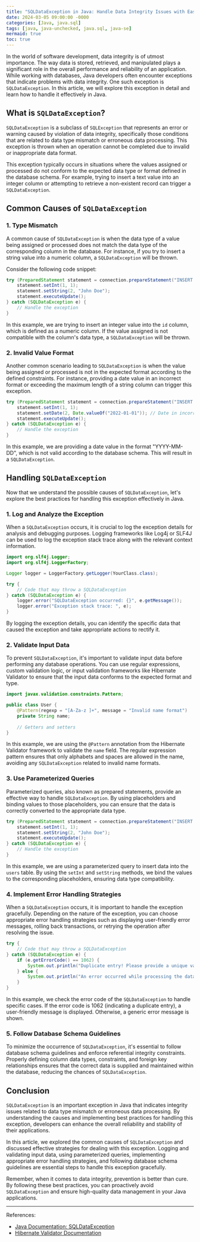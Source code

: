 ```yaml
---
title: "SQLDataException in Java: Handle Data Integrity Issues with Ease"
date: 2024-03-05 09:00:00 -0000
categories: [Java, java.sql]
tags: [java, java-unchecked, java.sql, java-se]
mermaid: true
toc: true
---
```



In the world of software development, data integrity is of utmost importance. The way data is stored, retrieved, and manipulated plays a significant role in the overall performance and reliability of an application. While working with databases, Java developers often encounter exceptions that indicate problems with data integrity. One such exception is `SQLDataException`. In this article, we will explore this exception in detail and learn how to handle it effectively in Java.

## What is `SQLDataException`?

`SQLDataException` is a subclass of `SQLException` that represents an error or warning caused by violation of data integrity, specifically those conditions that are related to data type mismatch or erroneous data processing. This exception is thrown when an operation cannot be completed due to invalid or inappropriate data format.

This exception typically occurs in situations where the values assigned or processed do not conform to the expected data type or format defined in the database schema. For example, trying to insert a text value into an integer column or attempting to retrieve a non-existent record can trigger a `SQLDataException`.

## Common Causes of `SQLDataException`

### 1. Type Mismatch

A common cause of `SQLDataException` is when the data type of a value being assigned or processed does not match the data type of the corresponding column in the database. For instance, if you try to insert a string value into a numeric column, a `SQLDataException` will be thrown.

Consider the following code snippet:

```java
try (PreparedStatement statement = connection.prepareStatement("INSERT INTO users (id, name) VALUES (?, ?)")) {
    statement.setInt(1, 1);
    statement.setString(2, "John Doe");
    statement.executeUpdate();
} catch (SQLDataException e) {
    // Handle the exception
}
```

In this example, we are trying to insert an integer value into the `id` column, which is defined as a numeric column. If the value assigned is not compatible with the column's data type, a `SQLDataException` will be thrown.

### 2. Invalid Value Format

Another common scenario leading to `SQLDataException` is when the value being assigned or processed is not in the expected format according to the defined constraints. For instance, providing a date value in an incorrect format or exceeding the maximum length of a string column can trigger this exception.

```java
try (PreparedStatement statement = connection.prepareStatement("INSERT INTO orders (id, date) VALUES (?, ?)")) {
    statement.setInt(1, 1);
    statement.setDate(2, Date.valueOf("2022-01-01")); // Date in incorrect format
    statement.executeUpdate();
} catch (SQLDataException e) {
    // Handle the exception
}
```

In this example, we are providing a date value in the format "YYYY-MM-DD", which is not valid according to the database schema. This will result in a `SQLDataException`.

## Handling `SQLDataException`

Now that we understand the possible causes of `SQLDataException`, let's explore the best practices for handling this exception effectively in Java.

### 1. Log and Analyze the Exception

When a `SQLDataException` occurs, it is crucial to log the exception details for analysis and debugging purposes. Logging frameworks like Log4j or SLF4J can be used to log the exception stack trace along with the relevant context information.

```java
import org.slf4j.Logger;
import org.slf4j.LoggerFactory;

Logger logger = LoggerFactory.getLogger(YourClass.class);

try {
    // Code that may throw a SQLDataException
} catch (SQLDataException e) {
    logger.error("SQLDataException occurred: {}", e.getMessage());
    logger.error("Exception stack trace: ", e);
}
```

By logging the exception details, you can identify the specific data that caused the exception and take appropriate actions to rectify it.

### 2. Validate Input Data

To prevent `SQLDataException`, it's important to validate input data before performing any database operations. You can use regular expressions, custom validation logic, or input validation frameworks like Hibernate Validator to ensure that the input data conforms to the expected format and type.

```java
import javax.validation.constraints.Pattern;

public class User {
    @Pattern(regexp = "[A-Za-z ]+", message = "Invalid name format")
    private String name;
    
    // Getters and setters
}
```

In this example, we are using the `@Pattern` annotation from the Hibernate Validator framework to validate the `name` field. The regular expression pattern ensures that only alphabets and spaces are allowed in the name, avoiding any `SQLDataException` related to invalid name formats.

### 3. Use Parameterized Queries

Parameterized queries, also known as prepared statements, provide an effective way to handle `SQLDataException`. By using placeholders and binding values to those placeholders, you can ensure that the data is correctly converted to the appropriate data type.

```java
try (PreparedStatement statement = connection.prepareStatement("INSERT INTO users (id, name) VALUES (?,?)")) {
    statement.setInt(1, 1);
    statement.setString(2, "John Doe");
    statement.executeUpdate();
} catch (SQLDataException e) {
    // Handle the exception
}
```

In this example, we are using a parameterized query to insert data into the `users` table. By using the `setInt` and `setString` methods, we bind the values to the corresponding placeholders, ensuring data type compatibility.

### 4. Implement Error Handling Strategies

When a `SQLDataException` occurs, it is important to handle the exception gracefully. Depending on the nature of the exception, you can choose appropriate error handling strategies such as displaying user-friendly error messages, rolling back transactions, or retrying the operation after resolving the issue.

```java
try {
    // Code that may throw a SQLDataException
} catch (SQLDataException e) {
    if (e.getErrorCode() == 1062) {
        System.out.println("Duplicate entry! Please provide a unique value.");
    } else {
        System.out.println("An error occurred while processing the data.");
    }
}
```

In this example, we check the error code of the `SQLDataException` to handle specific cases. If the error code is 1062 (indicating a duplicate entry), a user-friendly message is displayed. Otherwise, a generic error message is shown.

### 5. Follow Database Schema Guidelines

To minimize the occurrence of `SQLDataException`, it's essential to follow database schema guidelines and enforce referential integrity constraints. Properly defining column data types, constraints, and foreign key relationships ensures that the correct data is supplied and maintained within the database, reducing the chances of `SQLDataException`.

## Conclusion

`SQLDataException` is an important exception in Java that indicates integrity issues related to data type mismatch or erroneous data processing. By understanding the causes and implementing best practices for handling this exception, developers can enhance the overall reliability and stability of their applications.

In this article, we explored the common causes of `SQLDataException` and discussed effective strategies for dealing with this exception. Logging and validating input data, using parameterized queries, implementing appropriate error handling strategies, and following database schema guidelines are essential steps to handle this exception gracefully.

Remember, when it comes to data integrity, prevention is better than cure. By following these best practices, you can proactively avoid `SQLDataException` and ensure high-quality data management in your Java applications.

---
References:
- [Java Documentation: SQLDataException](https://docs.oracle.com/javase/8/docs/api/java/sql/SQLDataException.html)
- [Hibernate Validator Documentation](https://hibernate.org/validator/)

